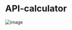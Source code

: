 # API-calculator
  
![image](https://github.com/user-attachments/assets/502ffc6b-f0b0-458b-96eb-a36f1085d44a)
